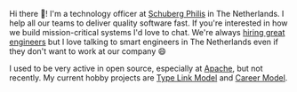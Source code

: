 Hi there 👋! I'm a technology officer at [Schuberg Philis](https://github.com/schubergphilis) in The Netherlands. I help all our teams to deliver quality software fast. If you're interested in how we build mission-critical systems I'd love to chat. We're always [hiring great engineers](https://schubergphilis.com/careers) but I love talking to smart engineers in The Netherlands even if they don't want to work at our company 😄

I used to be very active in open source, especially at [Apache](https://www.apache.org/), but not recently. My current hobby projects are [Type Link Model](https://type.link.model.tools/) and [Career Model](https://career.model.tools/).
